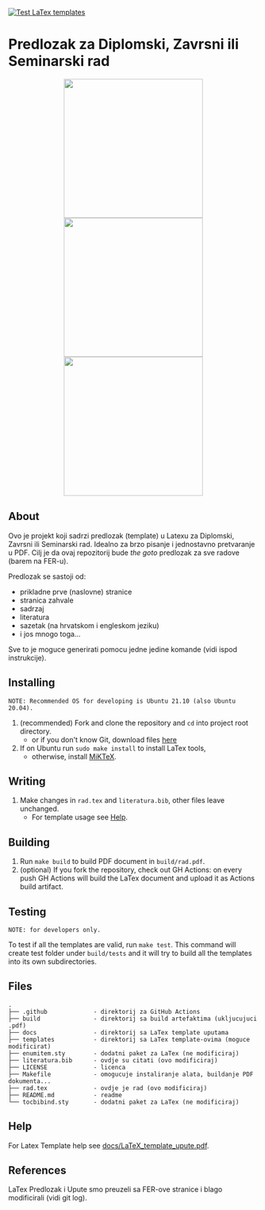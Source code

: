 [![Test LaTex templates](https://github.com/IvanVnucec/predlozak-za-diplomski-zavrsni-ili-seminarski-rad/actions/workflows/test_latex_templates.yml/badge.svg)](https://github.com/IvanVnucec/predlozak-za-diplomski-zavrsni-ili-seminarski-rad/actions/workflows/test_latex_templates.yml)

# Predlozak za Diplomski, Zavrsni ili Seminarski rad

<p align="middle">
  <img src=".github/misc/dipl.png" height="280"/>
  <img src=".github/misc/zavr.png" height="280" /> 
  <img src=".github/misc/sem.png"  height="280" />
</p>

## About
Ovo je projekt koji sadrzi predlozak (template) u Latexu za Diplomski, Zavrsni ili Seminarski rad.
Idealno za brzo pisanje i jednostavno pretvaranje u PDF. Cilj je da ovaj repozitorij bude _the goto_
predlozak za sve radove (barem na FER-u).

Predlozak se sastoji od:
- prikladne prve (naslovne) stranice
- stranica zahvale
- sadrzaj
- literatura
- sazetak (na hrvatskom i engleskom jeziku)
- i jos mnogo toga...

Sve to je moguce generirati pomocu jedne jedine komande (vidi ispod instrukcije).

## Installing
```
NOTE: Recommended OS for developing is Ubuntu 21.10 (also Ubuntu 20.04).
```
1. (recommended) Fork and clone the repository and `cd` into project root directory.
    - or if you don't know Git, download files [here](https://github.com/IvanVnucec/predlozak-za-diplomski-zavrsni-ili-seminarski-rad/archive/refs/heads/master.zip)
2. If on Ubuntu run `sudo make install` to install LaTex tools, 
    - otherwise, install [MiKTeX](https://miktex.org/).

## Writing
1. Make changes in `rad.tex` and `literatura.bib`, other files leave unchanged. 
    - For template usage see [Help](#help).

## Building
1. Run `make build` to build PDF document in `build/rad.pdf`.
2. (optional) If you fork the repository, check out GH Actions: on every push
GH Actions will build the LaTex document and upload it as Actions build artifact.


## Testing
```
NOTE: for developers only.
```
To test if all the templates are valid, run `make test`. This command will create test folder under `build/tests` and it
will try to build all the templates into its own subdirectories.

## Files
```
.
├── .github             - direktorij za GitHub Actions
├── build               - direktorij sa build artefaktima (ukljucujuci .pdf)
├── docs                - direktorij sa LaTex template uputama
├── templates           - direktorij sa LaTex template-ovima (moguce modificirat) 
├── enumitem.sty        - dodatni paket za LaTex (ne modificiraj)
├── literatura.bib      - ovdje su citati (ovo modificiraj)
├── LICENSE             - licenca
├── Makefile            - omogucuje instaliranje alata, buildanje PDF dokumenta...
├── rad.tex             - ovdje je rad (ovo modificiraj)
├── README.md           - readme
└── tocbibind.sty       - dodatni paket za LaTex (ne modificiraj)
```

## Help
For Latex Template help see [docs/LaTeX_template_upute.pdf](docs/LaTeX_template_upute.pdf).

## References
LaTex Predlozak i Upute smo preuzeli sa FER-ove stranice i blago modificirali (vidi git log).
